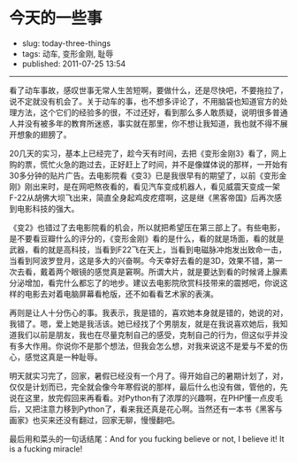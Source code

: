 # 今天的一些事

- slug: today-three-things
- tags: 动车, 变形金刚, 耻辱
- published: 2011-07-25 13:54

----------

看了动车事故，感叹世事无常人生苦短啊，要做什么，还是尽快吧，不要拖拉了，说不定就没有机会了。关于动车的事，也不想多评论了，不用脑袋也知道官方的处理方法，这个它们的经验多的很，不过还好，看到那么多人敢质疑，说明很多普通人并没有被多年的教育所迷惑，事实就在那里，你不想让我知道，我也就不得不展开想象的翅膀了。

20几天的实习，基本上已经完了，趁今天有时间，去把《变形金刚3》看了，网上购的票，慌忙火急的跑过去，正好赶上了时间，并不是像媒体说的那样，一开始有30多分钟的贴片广告。去电影院看《变3》已是我很早有的期望了，以前《变形金刚》刚出来时，是在网吧熬夜看的，看见汽车变成机器人，看见威震天变成一架F-22从胡佛大坝飞出来，简直全身起鸡皮疙瘩啊，这是继《黑客帝国》后再次感到电影科技的强大。

《变2》也错过了去电影院看的机会，所以就把希望压在第三部上了。有些电影，是不要看豆瓣什么的评分的，《变形金刚》看的是什么，看的就是场面，看的就是武器，看的就是高科技，当看到F22飞在天上，当看到电磁脉冲炮发出致命一击，当看到阿波罗登月，这是多大的兴奋啊。今天幸好去看的是3D，效果不错，第一次去看，戴着两个眼镜的感觉真是窘啊。所谓大片，就是要达到看的时候肾上腺素分泌增加，看完什么都忘了的地步。建议去电影院欣赏科技带来的震撼吧，你说这样的电影去对着电脑屏幕看枪版，还不如看看艺术家的表演。

再则是让人十分伤心的事。我表示，我是错的，喜欢她本身就是错的，她说的对，我错了。嗯，爱上她是我活该。她已经找了个男朋友，就是在我说喜欢她后，我知道我们以前是朋友，我也在尽量克制自己的感受，克制自己的行为，但这似乎并没有多大作用。你说你不是那个想法，但我会怎么想，对我来说这不是爱与不爱的伤心，感觉这真是一种耻辱。

明天就实习完了，回家，暑假已经没有一个月了。得开始自己的暑期计划了，对，仅仅是计划而已，完全就会像今年寒假说的那样，最后什么也没有做，管他的，先说在这里，放完假回来再看看。对Python有了浓厚的兴趣啊，在PHP懂一点皮毛后，又把注意力移到Python了，看来我还真是花心啊。当然还有一本书《黑客与画家》也买来还没有翻过，回家无聊，慢慢翻吧。

最后用和菜头的一句话结尾：And for you fucking believe or not, I believe it! It is a fucking miracle!